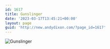```yaml
---
id: 1617
title: Gunslinger
date: '2023-03-17T13:45:21+00:00'
layout: page
guid: 'http://new.andydixon.com/?page_id=1617'
---
```


![Gunslinger](https://i0.wp.com/assets.g8x2.ldn.idrivee2-23.com/posters/Gunslinger%2001.jpg?w=1200&ssl=1 "Gunslinger")